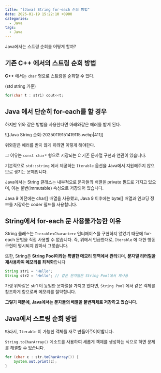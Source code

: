 ```yaml
---
title: "[Java] String for-each 순회 방법"
date: 2025-01-19 15:22:10 +0900
categories:
  - Java
tags:
  - Java
---
```

Java에서는 스트링 순회를 어떻게 할까?

## 기존 C++ 에서의 스트링 순회 방법

**C++** 에서는 `char` 형으로 스트링을 순회할 수 있다.

(std string 기준)

```cpp
for(char t : str1) cout<<t;
```

## Java 에서 단순히 for-each를 할 경우

하지만 위와 같은 방법을 사용한다면 아래와같은 에러를 받게 된다.

![[Java String 순회-20250119151419115.webp|411]]

위와같은 에러를 받지 않게 하려면 이렇게 해야한다.

그 이유는 `const char*` 형으로 저장되는 C 기존 문자열 구현과 연관이 있습니다.

기본적으로 `std::string` 에서 제공하는 `Iterable` 옵션을 Java에서 지원해주지 않으므로 생기는 문제입니다.

Java에서는 String 클래스는 내부적으로 문자들의 배열을 private 필드로 가지고 있으며, 이는 불변(immutable) 속성으로 저장되어 있습니다.

Java 9 이전에는 char\[\] 배열을 사용했고, Java 9 이후에는 byte\[\] 배열과 인코딩 정보를 저장하는 coder 필드를 사용합니다.

## String에서 for-each 문 사용불가능한 이유

String 클래스는 `Iterable<Character>` 인터페이스를 구현하지 않았기 때문에 for-each 문법을 직접 사용할 수 없습니다.
즉, 위에서 언급한대로, `Iterable` 에 대한 행동 구현이 명시되지 않아서 그렇습니다.

또한, String은 **String Pool이라는 특별한 메모리 영역에서 관리**되며, **문자열 리터럴을 재사용하여 메모리를 최적화**합니다

```java
String str1 = "Hello";
String str2 = "Hello"; // 같은 문자열은 String Pool에서 재사용
```

가령 위와같은 str1 이 동일한 문자열을 가지고 있다면, `String Pool` 에서 같은 객체를 참조하게 함으로써 메모리를 절약합니다.

**그렇기 때문에, Java에서는 문자들의 배열을 불변객체로 저장하고 있습니다.**

## Java에서 스트링 순회 방법

따라서, `Iterable` 이 가능한 객체를 새로 만들어주어야합니다.

`String.toCharArray()` 메소드를 사용하여 새롭게 객체를 생성하는 식으로 하면 문제를 해결할 수 있습니다.

```java
for (char c : str.toCharArray()) {
    System.out.print(c);
}
```
